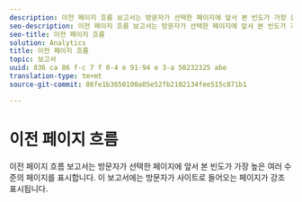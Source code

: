 ```yaml
---
description: 이전 페이지 흐름 보고서는 방문자가 선택한 페이지에 앞서 본 빈도가 가장 높은 여러 수준의 페이지를 표시합니다. 이 보고서에는 방문자가 사이트로 들어오는 페이지가 강조 표시됩니다.
seo-description: 이전 페이지 흐름 보고서는 방문자가 선택한 페이지에 앞서 본 빈도가 가장 높은 여러 수준의 페이지를 표시합니다. 이 보고서에는 방문자가 사이트로 들어오는 페이지가 강조 표시됩니다.
seo-title: 이전 페이지 흐름
solution: Analytics
title: 이전 페이지 흐름
topic: 보고서
uuid: 836 ca 86 f-c 7 f 0-4 e 91-94 e 3-a 50232325 abe
translation-type: tm+mt
source-git-commit: 86fe1b3650100a05e52fb2102134fee515c871b1

---
```



# 이전 페이지 흐름

이전 페이지 흐름 보고서는 방문자가 선택한 페이지에 앞서 본 빈도가 가장 높은 여러 수준의 페이지를 표시합니다. 이 보고서에는 방문자가 사이트로 들어오는 페이지가 강조 표시됩니다.

